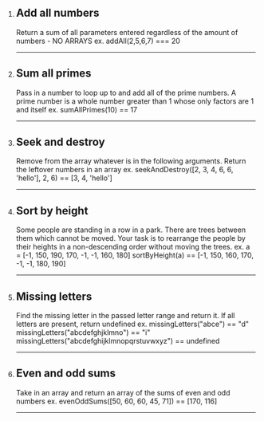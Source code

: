 1. ## Add all numbers

   Return a sum of all parameters entered regardless of the amount of numbers - NO ARRAYS
   ex. addAll(2,5,6,7) === 20

   ***

2. ## Sum all primes

   Pass in a number to loop up to and add all of the prime numbers. A prime number is a whole number greater than 1 whose only factors are 1 and itself
   ex. sumAllPrimes(10) == 17

   ***

3. ## Seek and destroy

   Remove from the array whatever is in the following arguments. Return the leftover numbers in an array
   ex. seekAndDestroy([2, 3, 4, 6, 6, 'hello'], 2, 6) == [3, 4, 'hello']

   ***

4. ## Sort by height

   Some people are standing in a row in a park. There are trees between them which cannot be moved. Your task is to rearrange the people by their heights in a non-descending order without moving the trees.
   ex.
   a = [-1, 150, 190, 170, -1, -1, 160, 180]
   sortByHeight(a) == [-1, 150, 160, 170, -1, -1, 180, 190]

   ***

5. ## Missing letters

   Find the missing letter in the passed letter range and return it. If all letters are present, return undefined
   ex.
   missingLetters("abce") == "d"
   missingLetters("abcdefghjklmno") == "i"
   missingLetters("abcdefghijklmnopqrstuvwxyz") == undefined

   ***

6. ## Even and odd sums

   Take in an array and return an array of the sums of even and odd numbers
   ex.
   evenOddSums([50, 60, 60, 45, 71]) == [170, 116]

   ***
